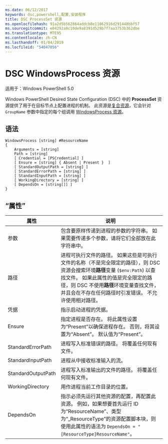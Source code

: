 ```yaml
---
ms.date: 06/12/2017
keywords: dsc,powershell,配置,安装程序
title: DSC ProcessSet 资源
ms.openlocfilehash: 91a2d5b562864addcb8e11062916d291448bbf57
ms.sourcegitcommit: e04292a9c10de9a8391d529b7f7aa3753b362dbe
ms.translationtype: MTE95
ms.contentlocale: zh-CN
ms.lasthandoff: 01/04/2019
ms.locfileid: "54047056"
---
```

# <a name="dsc-windowsprocess-resource"></a>DSC WindowsProcess 资源

适用于：Windows PowerShell 5.0

Windows PowerShell Desired State Configuration (DSC) 中的 **ProcessSet** 资源提供了用于在目标节点上配置进程的机制。 此资源是[复合资源](../../../resources/authoringResourceComposite.md)，它会针对 `GroupName` 参数中指定的每个组调用 [WindowsProcess 资源](windowsProcessResource.md)。

## <a name="syntax"></a>语法

```
WindowsProcess [string] #ResourceName
{
    Arguments = [string]
    Path = [string]
    [ Credential = [PSCredential] ]
    [ Ensure = [string] { Absent | Present }  ]
    [ StandardOutputPath = [string] ]
    [ StandardErrorPath = [string] ]
    [ StandardInputPath = [string] ]
    [ WorkingDirectory = [string] ]
    [ DependsOn = [string[]] ]
}
```

## <a name="properties"></a>“属性”

| 属性 | 说明 |
| --- | --- |
| 参数| 包含要原样传递到进程的参数的字符串。 如果需要传递多个参数，请将它们全部放在此字符串中。|
| 路径| 进程可执行文件的路径。 如果这些是可执行文件的名称（不是完全限定的路径），则 DSC 资源会搜索环境**路径**变量 (`$env:Path`) 以查找文件。 如果此属性的值是完全限定的路径，则 DSC 不使用**路径**环境变量查找文件，并且会在不存在任何路径时引发错误。 不允许使用相对路径。|
| 凭据| 指示启动进程的凭据。|
| Ensure| 指定进程是否存在。 将此属性设置为“Present”以确保进程存在。 否则，将其设置为“Absent”。 默认值为“Present”。|
| StandardErrorPath| 进程写入标准错误的路径。 将覆盖任何现有文件。|
| StandardInputPath| 进程从中接收标准输入的流。|
| StandardOutputPath| 进程写入标准输出的文件的路径。 将覆盖任何现有文件。|
| WorkingDirectory| 用作进程当前工作目录的位置。|
| DependsOn | 指示必须先运行其他资源的配置，再配置此资源。 例如，如果想要首先运行 ID 为“ResourceName”、类型为“_ResourceType”的资源配置脚本块，则使用此属性的语法为 `DependsOn = "[ResourceType]ResourceName"`。|
